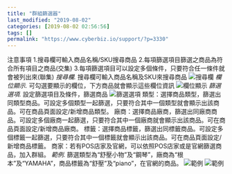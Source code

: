 ```yaml
---
title: "群組篩選器"
last_modified: "2019-08-02"
categories: [2019-08-02 02:56:56]
tags: []
permalink: "https://www.cyberbiz.io/support/?p=3330"
---
```


注意事項 1.搜尋欄可輸入商品名稱/SKU搜尋商品 2.每項篩選項目篩選之商品為符合所有項目之商品(交集)
3.每項篩選項目可以設定多個條件，只要符合任一條件就會被列出來(聯集) _搜尋欄._ 搜尋欄可輸入商品名稱及SKU來搜尋商品
![搜尋欄](https://www.cyberbiz.co/support/wp-content/uploads/2019/08/搜尋欄.png)
_欄位顯示._ 可勾選要顯示的欄位，下方商品就會顯示這些欄位資訊 ![欄位顯示](https://www.cyberbiz.co/support/wp-content/uploads/2019/08/欄位顯示.png) _篩選選項._ 設定篩選項目及條件，篩選商品
![篩選選項](https://www.cyberbiz.co/support/wp-content/uploads/2019/08/篩選選項.png)
類型：選擇商品類型，篩選出同類型商品。可設定多個類型一起篩選，只要符合其中一個類型就會顯示出該商品。可在商品頁面設定/新增商品類型。
廠商：選擇商品廠商，篩選出同廠商商品。可設定多個廠商一起篩選，只要符合其中一個廠商就會顯示出該商品。可在商品頁面設定/新增商品廠商。
標籤：選擇商品標籤，篩選出同標籤商品。可設定多個標籤一起篩選，只要符合其中一個標籤就會顯示出該商品。可在商品頁面設定/新增商品標籤。
商家：若有POS店家及官網，可以依照POS店家或是官網篩選商品，加入群組。 _範例._
篩選類型為“舒壓小物”及“鋼琴”，廠商為“根本”及“YAMAHA”，商品標籤為“舒壓”及“piano”，在官網的商品。
![範例](https://www.cyberbiz.co/support/wp-content/uploads/2019/08/範例.png)
![範例](https://www.cyberbiz.co/support/wp-content/uploads/2019/08/範例2.png)


